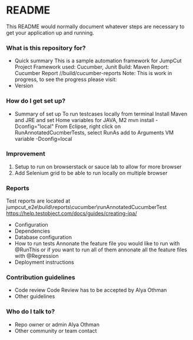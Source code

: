 # README #

This README would normally document whatever steps are necessary to get your application up and running.

### What is this repository for? ###

* Quick summary
This is a sample automation framework for JumpCut Project
Framework used: Cucumber, Junit
Build: Maven
Report: Cucumber Report //build/cucumber-reports
Note: This is work in progress, to see the progress please visit: <Insert the ticket number>
* Version


### How do I get set up? ###

* Summary of set up
To run testcases locally from terminal
Install Maven and JRE and set Home variables for JAVA, M2
mvn install -Dconfig="local"
From Eclipse, right click on RunAnnotatedCucmberTests, select RunAs add to Arguments VM variable -Dconfig=local

### Improvement ###
1. Setup to run on browserstack or sauce lab to allow for more browser
2. Add Selenium grid to be able to run locally on multiple browser

### Reports ###
Test reports are located at jumpcut_e2e\build\reports\cucumber\runAnnotatedCucumberTest
https://help.testobject.com/docs/guides/creating-ipa/
* Configuration
* Dependencies
* Database configuration
* How to run tests
Annonate the feature file you would like to run with @RunThis or if you want to run all of them annonate all the feature files with @Regression
* Deployment instructions

### Contribution guidelines ###


* Code review
Code Review has to be accepted by Alya Othman
* Other guidelines

### Who do I talk to? ###

* Repo owner or admin
Alya Othman
* Other community or team contact